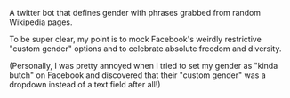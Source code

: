 A twitter bot that defines gender with phrases grabbed from random Wikipedia pages.
  
  
To be super clear, my point is to mock Facebook's weirdly restrictive "custom gender" options and to celebrate absolute freedom and diversity.
  
  
(Personally, I was pretty annoyed when I tried to set my gender as "kinda butch" on Facebook and discovered that their "custom gender" was a dropdown instead of a text field after all!)